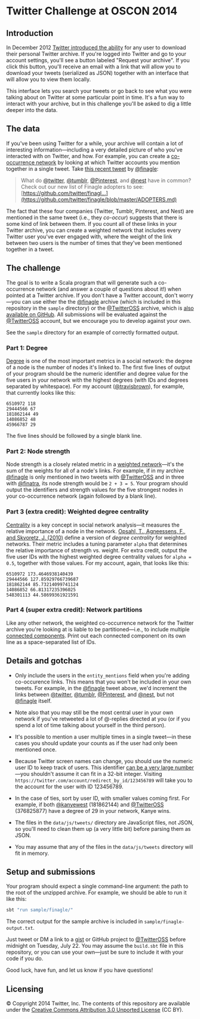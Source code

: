 Twitter Challenge at OSCON 2014
===============================

Introduction
------------

In December 2012 [Twitter introduced the ability](https://blog.twitter.com/2012/your-twitter-archive)
for any user to download their personal Twitter archive. If you're logged into
Twitter and go to your account settings, you'll see a button labeled
"Request your archive". If you click this button, you'll receive an email with a
link that will allow you to download your tweets (serialized as JSON) together
with an interface that will allow you to view them locally.

This interface lets you search your tweets or go back to see what you were
talking about on Twitter at some particular point in time. It's a fun way to
interact with your archive, but in this challenge you'll be asked to dig a
little deeper into the data.

The data
--------

If you've been using Twitter for a while, your archive will contain a lot of
interesting information—including a very detailed picture of who you've
interacted with on Twitter, and how. For example, you can create a
[co-occurrence network](http://en.wikipedia.org/wiki/Co-occurrence_networks) by
looking at which Twitter accounts you mention together in a single tweet. Take
[this recent tweet](https://twitter.com/finagle/status/476035983335362560) by
[@finagle](https://twitter.com/finagle):

> What do [@twitter](https://twitter.com/twitter), [@tumblr](https://twitter.com/tumblr),
> [@Pinterest](https://twitter.com/Pinterest), and [@nest](https://twitter.com/nest)
> have in common? Check out our new list of Finagle adopters to see:
> [https://github.com/twitter/finagl…](https://github.com/twitter/finagle/blob/master/ADOPTERS.md)

The fact that these four companies (Twitter, Tumblr, Pinterest, and Nest) are
mentioned in the same tweet (i.e., they _co-occur_) suggests that there is some
kind of link between them. If you count all of these links in your Twitter
archive, you can create a weighted network that includes every Twitter user
you've ever engaged with, where the weight of the link between two users is the
number of times that they've been mentioned together in a tweet.

The challenge
-------------

The goal is to write a Scala program that will generate such a co-occurrence
network (and answer a couple of questions about it!) when pointed at a Twitter
archive. If you don't have a Twitter account, don't worry—you can use either the
the [@finagle](https://twitter.com/finagle) archive (which is included in this
repository in the `sample` directory) or the [@TwitterOSS](https://twitter.com/TwitterOSS)
archive, which is [also available on GitHub](https://github.com/twitter/twitteross-archive).
All submissions will be evaluated against the [@TwitterOSS](https://twitter.com/TwitterOSS)
account, but we encourage you to develop against your own.

See the `sample` directory for an example of correctly formatted output.

### Part 1: Degree

[Degree](http://en.wikipedia.org/wiki/Degree_%28graph_theory%29) is one of the
most important metrics in a social network: the degree of a node is the number
of nodes it's linked to. The first five lines of output of your program should
be the numeric identifier and degree value for the five users in your network
with the highest degrees (with IDs and degrees separated by whitespace).
For my account ([@travisbrown](https://twitter.com/travisbrown)), for example,
that currently looks like this:

```
6510972 118
29444566 67
181862144 49
14086852 48
45966787 29

```

The five lines should be followed by a single blank line.

### Part 2: Node strength

Node strength is a closely related metric in a
[weighted network](http://en.wikipedia.org/wiki/Weighted_network)—it's the sum
of the weights for all of a node's links. For example, if in my archive
[@finagle](https://twitter.com/finagle) is only mentioned in two tweets with
[@TwitterOSS](https://twitter.com/TwitterOSS) and in three with
[@finatra](https://twitter.com/finatra), its node strength would be `2 + 3 = 5`.
Your program should output the identifiers and strength values for the five
strongest nodes in your co-occurrence network (again followed by a blank line).

### Part 3 (extra credit): Weighted degree centrality

[Centrality](http://en.wikipedia.org/wiki/Degree_centrality#Degree_centrality)
is a key concept in social network analysis—it measures the relative importance
of a node in the network.
[Opsahl, T., Agneessens, F., and Skvoretz, J. (2010)](http://toreopsahl.com/2010/04/21/article-node-centrality-in-weighted-networks-generalizing-degree-and-shortest-paths/) define a version of _degree
centrality_ for weighted networks. Their metric includes a tuning parameter
`alpha` that determines the relative importance of strength vs. weight. For
extra credit, output the five user IDs with the highest weighted degree
centrality values for `alpha = 0.5`, together with those values. For my account,
again, that looks like this:

```
6510972 173.4646938140439
29444566 127.85929766739687
181862144 85.73214099741124
14086852 66.81317235396025
548301113 44.58699361921591

```

### Part 4 (super extra credit): Network partitions

Like any other network, the weighted co-occurrence network for the Twitter
archive you're looking at is liable to be partitioned—i.e., to include multiple
[connected components](http://en.wikipedia.org/wiki/Connected_component_%28graph_theory%29).
Print out each connected component on its own line as a space-separated list of
IDs.

Details and gotchas
-------------------

* Only include the users in the `entity_mentions` field when you're adding
co-occurence links. This means that you won't be included in your own tweets.
For example, in the [@finagle](https://twitter.com/finagle) tweet above,
we'd increment the links between [@twitter](https://twitter.com/twitter),
[@tumblr](https://twitter.com/tumblr),
[@Pinterest](https://twitter.com/Pinterest), and
[@nest](https://twitter.com/nest), but not [@finagle](https://twitter.com/finagle)
itself.

* Note also that you may still be the most central user in your own network if
you've retweeted a lot of @-replies directed at you (or if you spend a lot of
time talking about yourself in the third person).

* It's possible to mention a user multiple times in a single tweet—in these cases
you should update your counts as if the user had only been mentioned once.

* Because Twitter screen names can change, you should use the numeric user ID to
keep track of users. This identifier
[can be a very large number](https://blog.twitter.com/2013/test-accounts-user-ids-greater-32-bits)—you
shouldn't assume it can fit in a 32-bit integer. Visiting
`https://twitter.com/account/redirect_by_id/123456789` will take you to the
account for the user with ID 123456789.

* In the case of ties, sort by user ID, with smaller values coming first. For
example, if both [@kanyewest](https://twitter.com/kanyewest) (181862144) and
[@TwitterOSS](https://twitter.com/TwitterOSS) (376825877) have a degree of 29 in
your network, Kanye wins.

* The files in the `data/js/tweets/` directory are JavaScript files, not JSON, so
you'll need to clean them up (a very little bit) before parsing them as JSON.

* You may assume that any of the files in the `data/js/tweets` directory will fit
in memory.

Setup and submissions
---------------------

Your program should expect a single command-line argument: the path to the root
of the unzipped archive. For example, we should be able to run it like this:

``` bash
sbt "run sample/finagle/"
```

The correct output for the sample archive is included in
`sample/finagle-output.txt`.

Just tweet or DM a link to a [gist](https://gist.github.com/) or GitHub project
to [@TwitterOSS](https://twitter.com/TwitterOSS) before midnight on Tuesday,
July 22. You may assume the `build.sbt` file in this repository, or you can use
your own—just be sure to include it with your code if you do.

Good luck, have fun, and let us know if you have questions!

Licensing
---------

© Copyright 2014 Twitter, Inc. The contents of this repository are available
under the
[Creative Commons Attribution 3.0 Unported License](https://creativecommons.org/licenses/by/3.0/)
(CC BY).
